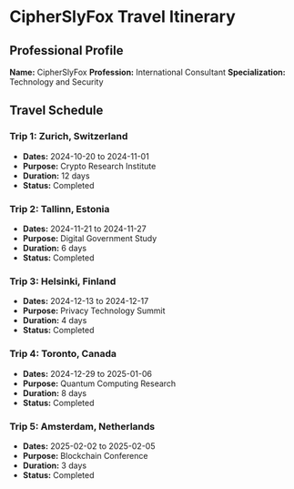 # CipherSlyFox Travel Itinerary

## Professional Profile
**Name:** CipherSlyFox
**Profession:** International Consultant
**Specialization:** Technology and Security

## Travel Schedule

### Trip 1: Zurich, Switzerland
- **Dates:** 2024-10-20 to 2024-11-01
- **Purpose:** Crypto Research Institute
- **Duration:** 12 days
- **Status:** Completed

### Trip 2: Tallinn, Estonia
- **Dates:** 2024-11-21 to 2024-11-27
- **Purpose:** Digital Government Study
- **Duration:** 6 days
- **Status:** Completed

### Trip 3: Helsinki, Finland
- **Dates:** 2024-12-13 to 2024-12-17
- **Purpose:** Privacy Technology Summit
- **Duration:** 4 days
- **Status:** Completed

### Trip 4: Toronto, Canada
- **Dates:** 2024-12-29 to 2025-01-06
- **Purpose:** Quantum Computing Research
- **Duration:** 8 days
- **Status:** Completed

### Trip 5: Amsterdam, Netherlands
- **Dates:** 2025-02-02 to 2025-02-05
- **Purpose:** Blockchain Conference
- **Duration:** 3 days
- **Status:** Completed

